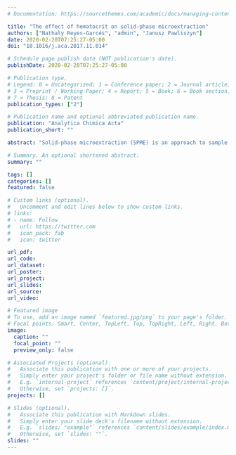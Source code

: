 ```yaml
---
# Documentation: https://sourcethemes.com/academic/docs/managing-content/

title: "The effect of hematocrit on solid-phase microextraction"
authors: ["Nathaly Reyes-Garcés", "admin", "Janusz Pawliszyn"]
date: 2020-02-20T07:25:27-05:00
doi: "10.1016/j.aca.2017.11.014"

# Schedule page publish date (NOT publication's date).
publishDate: 2020-02-20T07:25:27-05:00

# Publication type.
# Legend: 0 = Uncategorized; 1 = Conference paper; 2 = Journal article;
# 3 = Preprint / Working Paper; 4 = Report; 5 = Book; 6 = Book section;
# 7 = Thesis; 8 = Patent
publication_types: ["2"]

# Publication name and optional abbreviated publication name.
publication: "Analytica Chimica Acta"
publication_short: ""

abstract: "Solid-phase microextraction (SPME) is an approach to sample preparation that has demonstrated its appropriateness for isolating/enriching analytes present in complex bioﬂuids with minimum sample pretreatment. Several prior in vitro and in vivo studies have used SPME to monitor the concentrations of various drugs and metabolites in blood samples. In this work, we present the results of an investigation into how various levels of hematocrit (Hct) affect SPME recoveries. The matrices for this study consisted of whole blood samples that had been adjusted at three different Hct levels (20%, 45%, and 70%), and the selected model compounds were drugs with different physicochemical characteristics (log P range from 0.33 to 6.36). In addition, two experimental setups were employed to conduct the extractions: hydrophilic lipophilic balanced (HLB) coated SPME devices (HLB-D) at 1500 rpm (vortex agitation), and mixed mode SPME ﬁbres (MM-F) at 400 rpm (orbital shaking agitation). Our results demonstrated that the Hct effect in SPME is dependent on the analytes of interest, and that different outcomes can be attained by altering experimental conditions, such as coating type, convection, and extraction time. Interestingly, a target compound's relative afﬁnity for the matrix components and for the coating material proved to be one of the main factors that determine the ﬁnal effect that different erythrocyte levels have on SPME recoveries. Finally, although the Hct content affects each analyte differently and the ﬁnal Hct effect depends on the experimental parameters, matrix variability can be corrected by using appropriate internal standards, thereby resulting in correct quantiﬁcation."

# Summary. An optional shortened abstract.
summary: ""

tags: []
categories: []
featured: false

# Custom links (optional).
#   Uncomment and edit lines below to show custom links.
# links:
# - name: Follow
#   url: https://twitter.com
#   icon_pack: fab
#   icon: twitter

url_pdf:
url_code:
url_dataset:
url_poster:
url_project:
url_slides:
url_source:
url_video:

# Featured image
# To use, add an image named `featured.jpg/png` to your page's folder. 
# Focal points: Smart, Center, TopLeft, Top, TopRight, Left, Right, BottomLeft, Bottom, BottomRight.
image:
  caption: ""
  focal_point: ""
  preview_only: false

# Associated Projects (optional).
#   Associate this publication with one or more of your projects.
#   Simply enter your project's folder or file name without extension.
#   E.g. `internal-project` references `content/project/internal-project/index.md`.
#   Otherwise, set `projects: []`.
projects: []

# Slides (optional).
#   Associate this publication with Markdown slides.
#   Simply enter your slide deck's filename without extension.
#   E.g. `slides: "example"` references `content/slides/example/index.md`.
#   Otherwise, set `slides: ""`.
slides: ""
---
```

